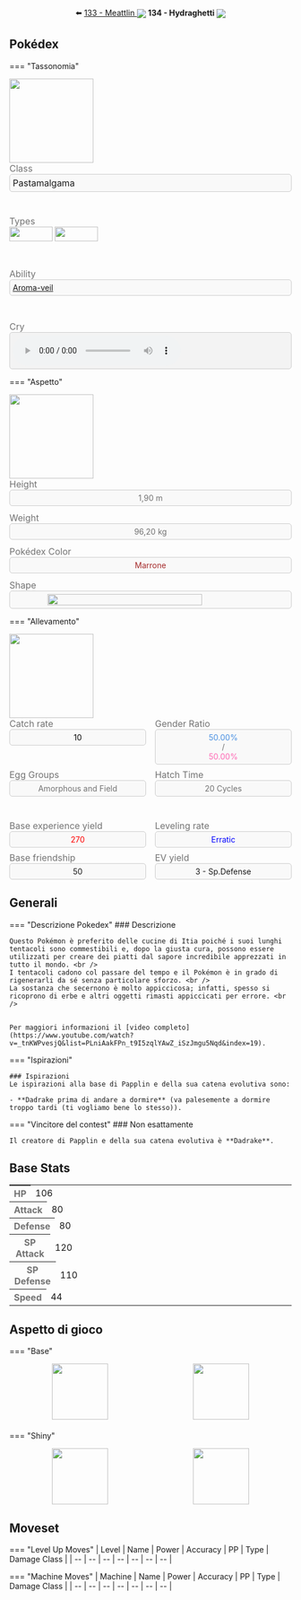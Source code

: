 <div style="text-align: center; margin-bottom: 20px;">
  ⬅️ <a href="https://avventureaditia.github.io/itia-wiki/pokemon/133-meattlin/"> 133 - Meattlin <img src="../../img/icon/meattlin.png" style="vertical-align: middle;"></a>
  <strong>134 - Hydraghetti</strong> 
  <img src="../../img/icon/hydraghetti.png" style="vertical-align: middle;"> 
</div>

## Pokédex

=== "Tassonomia"
    <p><div class="pokemon-attribute-container">
      <img src="../../img/pokemon/hydraghetti.png" width="150" style="object-fit: contain;"/>
      <div style="display: grid; grid-template-rows: 1fr 1fr 1fr 1fr; row-gap: 0.5rem;">
        <div class="pokemon-attribute">
          <p style="color: #737373; margin: 0px; font-weight: normal; font-size:16px; align-self: center;">Class</p>
          <div class="attribute-value" style="border: 1px solid #ccc; padding: 5px; border-radius: 5px; background-color: #f9f9f9;">
            <p style="margin: 0px; font-weight: normal; font-size:16px; align-self: center;">Pastamalgama</p>
          </div>
        </div>
        <div class="pokemon-attribute">
          <p style="color: #737373; margin: 0px; font-weight: normal; font-size: 16px; align-self: center;">Types</p>
          <div class="attribute-value" style="column-gap: 0.5rem;">
            <img src='../../img/types/normal.png' style='width: 77px; height: 26px;'/>
            <img src='../../img/types/ground.png' style='width: 77px; height: 26px;'/>
          </div>
        </div>
        <div class="pokemon-attribute">
          <p style="color: #737373; margin: 0px; font-weight: normal; font-size:16px; align-self: center;">Ability</p>
          <div class="attribute-value" style="border: 1px solid #ccc; padding: 5px; border-radius: 5px; background-color: #f9f9f9;">
            <a href='' title="Protects allies against moves that affect their mental state.">Aroma-veil</a>
          </div>
        </div>
        <div class="pokemon-attribute">
          <p style="color: #737373; margin: 0px; font-weight: normal; font-size:16px; align-self: center;">Cry</p>
          <div class="attribute-value" style="border: 1px solid #ccc; padding: 5px; border-radius: 5px; background-color: #f3f3f3;">
            <audio controls>
              <source src="../../audio/hydraghetti.mp3" type="audio/mpeg">
            </audio>
          </div>
        </div>
      </div>
    </div></p>

=== "Aspetto"
    <p><div class="pokemon-attribute-container">
      <img src="../../img/pokemon/hydraghetti.png" width="150" style="object-fit: contain;"/>
      <div style="display: grid; grid-template-rows: 1fr 1fr 1fr 1fr; row-gap: 0.5rem;">
        <div class="pokemon-attribute">
          <p style="color: #737373; margin: 0px; font-weight: normal; font-size: 16px; align-self: center;">Height</p>
          <div class="attribute-value" style="border: 1px solid #ccc; padding: 5px; border-radius: 5px; background-color: #f9f9f9; text-align: center;">
            <p style="margin: 0; font-size: 14px; color: #737373;">1,90 m</p>
          </div>
        </div>
        <div class="pokemon-attribute">
          <p style="color: #737373; margin: 0px; font-weight: normal; font-size: 16px; align-self: center;">Weight</p>
          <div class="attribute-value" style="border: 1px solid #ccc; padding: 5px; border-radius: 5px; background-color: #f9f9f9; text-align: center;">
            <p style="margin: 0; font-size: 14px; color: #737373;">96,20 kg</p>
          </div>
        </div>
        <div class="pokemon-attribute" style="flex: 1;">
          <p style="color: #737373; margin: 0px; font-weight: normal; font-size: 16px; align-self: center;">Pokédex Color</p>
          <div class="attribute-value" style="border: 1px solid #ccc; padding: 5px; border-radius: 5px; background-color: #f9f9f9; text-align: center;">
            <p style="margin: 0; font-size: 14px; color:Brown;">Marrone</p>
          </div>
        </div>
        <div class="pokemon-attribute">
          <p style="color: #737373; margin: 0px; font-weight: normal; font-size: 16px; align-self: center;">Shape</p>
          <div class="attribute-value" style="border: 1px solid #ccc; padding: 5px; border-radius: 5px; background-color: #f9f9f9; display: flex; justify-content: center; align-items: center;">
            <img src='../../img/shape/more-bodys.png' style="vertical-align: middle; width: 75%;"/>
          </div>
        </div>
      </div>
    </div></p>

=== "Allevamento"
    <p><div class="pokemon-attribute-container">
      <img src="../../img/pokemon/hydraghetti.png" width="150" style="object-fit: contain;"/>
      <div style="display: grid; grid-template-rows: 1fr 1fr; row-gap: 0.5rem;">
        <div style="display: flex; gap: 1rem;">
          <div class="pokemon-attribute" style="flex: 1;">
            <p style="color: #737373; margin: 0px; font-weight: normal; font-size: 16px; align-self: center;">Catch rate</p>
            <div class="attribute-value" style="border: 1px solid #ccc; padding: 5px; border-radius: 5px; background-color: #f9f9f9; text-align: center;">
              <p style="margin: 0; font-size: 14px; color:rgb(6, 6, 6);">10</p>
            </div>
          </div>
          <div class="pokemon-attribute" style="flex: 1;">
            <p style="color: #737373; margin: 0px; font-weight: normal; font-size: 16px; align-self: center;">Gender Ratio</p>
            <div class="attribute-value" style="border: 1px solid #ccc; padding: 5px; border-radius: 5px; background-color: #f9f9f9; text-align: center;">
              <p style="margin: 0; font-size: 14px; color: #4A90E2; display: inline;">50.00%</p>
              <p style="margin: 0; font-size: 14px; color: #737373;">/</p>
              <p style="margin: 0; font-size: 14px; color: #FF69B4; display: inline;">50.00%</p>
            </div>
          </div>
        </div>
        <div style="display: flex; gap: 1rem;">
          <div class="pokemon-attribute" style="flex: 1;">
            <p style="color: #737373; margin: 0px; font-weight: normal; font-size: 16px; align-self: center;">Egg Groups</p>
            <div class="attribute-value" style="border: 1px solid #ccc; padding: 5px; border-radius: 5px; background-color: #f9f9f9; text-align: center;">
              <p style="margin: 0; font-size: 14px; color: #737373;">Amorphous and Field</p>
            </div>
          </div>
          <div class="pokemon-attribute" style="flex: 1;">
            <p style="color: #737373; margin: 0px; font-weight: normal; font-size: 16px; align-self: center;">Hatch Time</p>
            <div class="attribute-value" style="border: 1px solid #ccc; padding: 5px; border-radius: 5px; background-color: #f9f9f9; text-align: center;">
              <p style="margin: 0; font-size: 14px; color: #737373;">20 Cycles</p>
            </div>
          </div>
        </div>
        <div style="display: flex; gap: 1rem;">
          <div class="pokemon-attribute" style="flex: 1;">
            <p style="color: #737373; margin: 0px; font-weight: normal; font-size: 16px; align-self: center;">Base experience yield</p>
            <div class="attribute-value" style="border: 1px solid #ccc; padding: 5px; border-radius: 5px; background-color: #f9f9f9; text-align: center;">
              <p style="margin: 0; font-size: 14px; color:Red;">270</p>
            </div>
          </div>
          <div class="pokemon-attribute" style="flex: 1;">
            <p style="color: #737373; margin: 0px; font-weight: normal; font-size: 16px; align-self: center;">Leveling rate</p>
            <div class="attribute-value" style="border: 1px solid #ccc; padding: 5px; border-radius: 5px; background-color: #f9f9f9; text-align: center;">
              <p style="margin: 0; font-size: 14px; color:Blue;">Erratic</p>
            </div>
          </div>
        </div>
        <div style="display: flex; gap: 1rem;">
          <div class="pokemon-attribute" style="flex: 1;">
            <p style="color: #737373; margin: 0px; font-weight: normal; font-size: 16px; align-self: center;">Base friendship</p>
            <div class="attribute-value" style="border: 1px solid #ccc; padding: 5px; border-radius: 5px; background-color: #f9f9f9; text-align: center;">
              <p style="margin: 0; font-size: 14px;">50</p>
            </div>
          </div>
          <div class="pokemon-attribute" style="flex: 1;">
            <p style="color: #737373; margin: 0px; font-weight: normal; font-size: 16px; align-self: center;">EV yield</p>
            <div class="attribute-value" style="border: 1px solid #ccc; padding: 5px; border-radius: 5px; background-color: #f9f9f9; text-align: center;">
              <p style="margin: 0; font-size: 14px;">3 - Sp.Defense</p>
            </div>
          </div>
        </div>
      </div>
    </div></p>


## Generali

=== "Descrizione Pokedex"
    ### Descrizione

    Questo Pokémon è preferito delle cucine di Itia poiché i suoi lunghi tentacoli sono commestibili e, dopo la giusta cura, possono essere utilizzati per creare dei piatti dal sapore incredibile apprezzati in tutto il mondo. <br />
    I tentacoli cadono col passare del tempo e il Pokémon è in grado di rigenerarli da sé senza particolare sforzo. <br />
    La sostanza che secernono è molto appiccicosa; infatti, spesso si ricoprono di erbe e altri oggetti rimasti appiccicati per errore. <br />


    Per maggiori informazioni il [video completo](https://www.youtube.com/watch?v=_tnKWPvesjQ&list=PLniAakFPn_t9I5zqlYAwZ_iSzJmgu5Nqd&index=19).

=== "Ispirazioni"

    ### Ispirazioni
    Le ispirazioni alla base di Papplin e della sua catena evolutiva sono:
    
    - **Dadrake prima di andare a dormire** (va palesemente a dormire troppo tardi (ti vogliamo bene lo stesso)).


=== "Vincitore del contest"
    ### Non esattamente

    Il creatore di Papplin e della sua catena evolutiva è **Dadrake**.


## Base Stats
<table style="width: 100%">
  <tbody style="width: 100%;">
    <tr style="display: flex; align-items: center;">
      <th style="color: #737373;" >HP</th>
      <td style="border-top: none; width: 70px">106</td>
      <td style="width: 100%; min-width: 450px; border-top: none;">
        <div style="width: 41%;" class="ranking-bar rank-5">
        </div>
      </td>
    </tr>
    <tr style="display: flex; align-items: center;">
      <th style="color: #737373;">Attack</th>
      <td style="border-top: none; width: 70px">80</td>
      <td style="width: 100%; min-width: 450px; border-top: none;">
        <div style="width: 31%;" class="ranking-bar rank-4">
        </div>
      </td>
    </tr>
    <tr style="display: flex; align-items: center;">
      <th style="color: #737373;">Defense</th>
      <td style="border-top: none; width: 70px">80</td>
      <td style="width: 100%; min-width: 450px; border-top: none;">
        <div style="width: 31%;" class="ranking-bar rank-4">
        </div>
      </td>
    </tr>
    <tr style="display: flex; align-items: center;">
      <th style="color: #737373;">SP Attack</th>
      <td style="border-top: none; width: 70px">120</td>
      <td style="width: 100%; min-width: 450px; border-top: none;">
        <div style="width: 47%;" class="ranking-bar rank-5">
        </div>
      </td>
    </tr>
    <tr style="display: flex; align-items: center;">
      <th style="color: #737373;">SP Defense</th>
      <td style="border-top: none; width: 70px">110</td>
      <td style="width: 100%; min-width: 450px; border-top: none;">
        <div style="width: 43%;" class="ranking-bar rank-5">
        </div>
      </td>
    </tr>
    <tr style="display: flex; align-items: center;">
      <th style="color: #737373;">Speed</th>
      <td style="border-top: none; width: 70px">44</td>
      <td style="width: 100%; min-width: 450px; border-top: none;">
        <div style="width: 17%;" class="ranking-bar rank-2">
        </div>
      </td>
    </tr>
  </tbody>
</table>


## Aspetto di gioco

=== "Base"
    <div style="display: flex; justify-content: space-around; align-items: center; margin-bottom: 20px;">
      <div style="flex: 1; text-align: center;">
        <img src="../../img/back/HYDRAGHETTI.png" width="100" style="object-fit: contain;"/>
      </div>
      <div style="flex: 1; text-align: center;">
        <img src="../../img/front/HYDRAGHETTI.png" width="100" style="object-fit: contain;"/>
      </div>
    </div>

=== "Shiny"
    <div style="display: flex; justify-content: space-around; align-items: center; margin-bottom: 20px;">
      <div style="flex: 1; text-align: center;">
        <img src="../../img/back_shiny/HYDRAGHETTI.png" width="100" style="object-fit: contain;"/>
      </div>
      <div style="flex: 1; text-align: center;">
        <img src="../../img/front_shiny/HYDRAGHETTI.png" width="100" style="object-fit: contain;"/>
      </div>
    </div>


## Moveset

=== "Level Up Moves"
    | Level | Name | Power | Accuracy | PP | Type | Damage Class |
        | -- | -- | -- | -- | -- | -- | -- |
        
        

=== "Machine Moves"
    | Machine | Name | Power | Accuracy | PP | Type | Damage Class |
        | -- | -- | -- | -- | -- | -- | -- |
        
        
